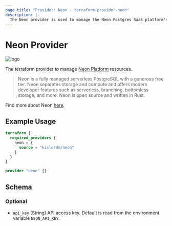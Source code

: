 ```yaml
---
page_title: "Provider: Neon - terraform-provider-neon"
description: |-
  The Neon provider is used to manage the Neon Postgres SaaS platform's resources.
---
```


# Neon Provider

![logo](https://raw.githubusercontent.com/kislerdm/terraform-provider-neon/master/fig/logo.svg)

The terraform provider to manage [Neon Platform](https://neon.tech) resources.

> Neon is a fully managed serverless PostgreSQL with a generous free tier. Neon separates storage and compute and offers
> modern developer features such as serverless, branching, bottomless storage, and more. Neon is open source and written
> in Rust.

Find more about Neon [here](https://neon.tech/docs/introduction/about/).

## Example Usage

```terraform
terraform {
  required_providers {
    neon = {
      source = "kislerdm/neon"
    }
  }
}

provider "neon" {}
```

<!-- schema generated by tfplugindocs -->
## Schema

### Optional

- `api_key` (String) API access key. Default is read from the environment variable `NEON_API_KEY`.
